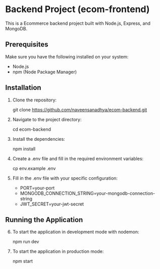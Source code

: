 # Backend Project (ecom-frontend)

This is a Ecommerce backend project built with Node.js, Express, and MongoDB.

## Prerequisites

Make sure you have the following installed on your system:

- Node.js
- npm (Node Package Manager)

## Installation

1. Clone the repository:

   git clone https://github.com/naveensanadhya/ecom-backend.git

2. Navigate to the project directory:

   cd ecom-backend

3. Install the dependencies:

   npm install

4. Create a .env file and fill in the required environment variables:

   cp env.example .env

5. Fill in the .env file with your specific configuration:

   - PORT=your-port
   - MONGODB_CONNECTION_STRING=your-mongodb-connection-string
   - JWT_SECRET=your-jwt-secret

## Running the Application

6. To start the application in development mode with nodemon:

   npm run dev

7. To start the application in production mode:

   npm start
